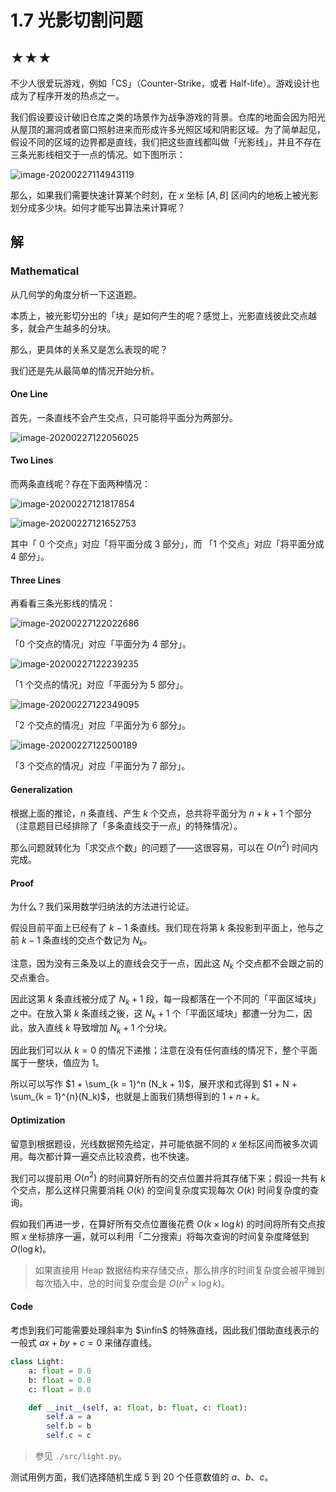 # 1.7 光影切割问题

## ★★★

不少人很爱玩游戏，例如「CS」（Counter-Strike，或者 Half-life）。游戏设计也成为了程序开发的热点之一。

我们假设要设计破旧仓库之类的场景作为战争游戏的背景。仓库的地面会因为阳光从屋顶的漏洞或者窗口照射进来而形成许多光照区域和阴影区域。为了简单起见，假设不同的区域的边界都是直线，我们把这些直线都叫做「光影线」，并且不存在三条光影线相交于一点的情况。如下图所示：

![image-20200227114943119](readme.assets/image-20200227114943119.png)

那么，如果我们需要快速计算某个时刻，在 $x$ 坐标 $[A, B]$ 区间内的地板上被光影划分成多少块。如何才能写出算法来计算呢？

## 解

 ### Mathematical

从几何学的角度分析一下这道题。

本质上，被光影切分出的「块」是如何产生的呢？感觉上，光影直线彼此交点越多，就会产生越多的分块。

那么，更具体的关系又是怎么表现的呢？

我们还是先从最简单的情况开始分析。

#### One Line

首先，一条直线不会产生交点，只可能将平面分为两部分。

![image-20200227122056025](readme.assets/image-20200227122056025.png)

#### Two Lines

而两条直线呢？存在下面两种情况：

![image-20200227121817854](readme.assets/image-20200227121817854.png)

![image-20200227121652753](readme.assets/image-20200227121652753.png)

其中「 $0$ 个交点」对应「将平面分成 $3$ 部分」，而 「$1$ 个交点」对应「将平面分成 $4$ 部分」。

#### Three Lines

再看看三条光影线的情况：

![image-20200227122022686](readme.assets/image-20200227122022686.png)

「$0$ 个交点的情况」对应「平面分为 $4$ 部分」。

![image-20200227122239235](readme.assets/image-20200227122239235.png)

「$1$ 个交点的情况」对应「平面分为 $5$ 部分」。

![image-20200227122349095](readme.assets/image-20200227122349095.png)

「$2$ 个交点的情况」对应「平面分为 $6$ 部分」。

![image-20200227122500189](readme.assets/image-20200227122500189.png)

「$3$ 个交点的情况」对应「平面分为 $7$ 部分」。

#### Generalization

根据上面的推论，$n$ 条直线、产生 $k$ 个交点，总共将平面分为 $n + k + 1$ 个部分（注意题目已经排除了「多条直线交于一点」的特殊情况）。

那么问题就转化为「求交点个数」的问题了——这很容易，可以在 $O(n^2)$ 时间内完成。

#### Proof

为什么？我们采用数学归纳法的方法进行论证。

假设目前平面上已经有了 $k - 1$ 条直线。我们现在将第 $k$ 条投影到平面上，他与之前 $k - 1$ 条直线的交点个数记为 $N_k$。

注意，因为没有三条及以上的直线会交于一点，因此这 $N_k$ 个交点都不会跟之前的交点重合。

因此这第 $k$ 条直线被分成了 $N_k + 1$ 段，每一段都落在一个不同的「平面区域块」之中。在放入第 $k$ 条直线之後，这 $N_k + 1$ 个「平面区域块」都遭一分为二，因此，放入直线 $k$ 导致增加 $N_k + 1$ 个分块。

因此我们可以从 $k = 0$ 的情况下递推；注意在没有任何直线的情况下，整个平面属于一整块，值应为 $1$。

所以可以写作 $1 + \sum_{k = 1}^n (N_k + 1)$，展开求和式得到 $1 + N + \sum_{k = 1}^{n}(N_k)$，也就是上面我们猜想得到的 $1 + n + k$。

#### Optimization

留意到根据题设，光线数据预先给定，并可能依据不同的 $x$ 坐标区间而被多次调用。每次都计算一遍交点比较浪费，也不快速。

我们可以提前用 $O(n^2)$ 的时间算好所有的交点位置并将其存储下来；假设一共有 $k$ 个交点，那么这样只需要消耗 $O(k)$ 的空间复杂度实现每次 $O(k)$ 时间复杂度的查询。

假如我们再进一步，在算好所有交点位置後花费 $O(k \times \log k)$ 的时间将所有交点按照 $x$ 坐标排序一遍，就可以利用「二分搜索」将每次查询的时间复杂度降低到 $O(\log k)$。

> 如果直接用 Heap 数据结构来存储交点，那么排序的时间复杂度会被平摊到每次插入中，总的时间复杂度会是 $O(n^2 \times \log k)$。

#### Code

考虑到我们可能需要处理斜率为 $\infin$ 的特殊直线，因此我们借助直线表示的一般式 $a x + b y + c = 0$ 来储存直线。

```python
class Light:
    a: float = 0.0
    b: float = 0.0
    c: float = 0.0

    def __init__(self, a: float, b: float, c: float):
        self.a = a
        self.b = b
        self.c = c
```

> 参见 `./src/light.py`。

测试用例方面，我们选择随机生成 $5$ 到 $20$ 个任意数值的 $a$、$b$、$c$。